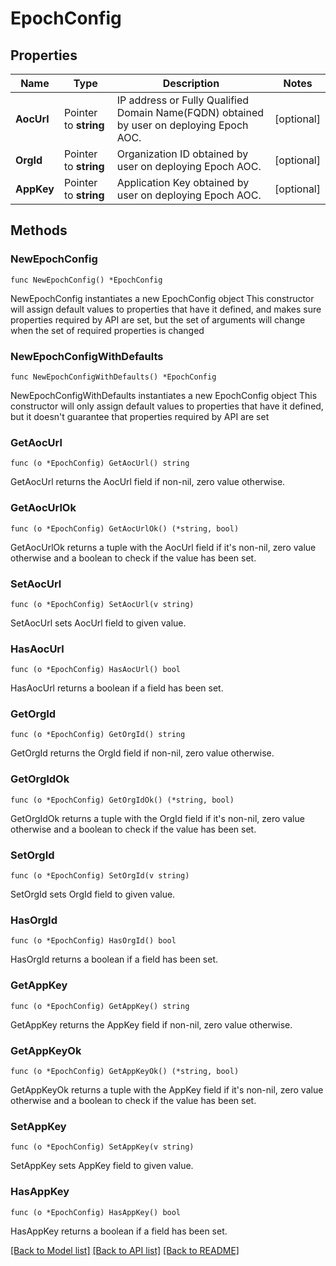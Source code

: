 # EpochConfig

## Properties

Name | Type | Description | Notes
------------ | ------------- | ------------- | -------------
**AocUrl** | Pointer to **string** | IP address or Fully Qualified Domain Name(FQDN) obtained by user on deploying Epoch AOC.  | [optional] 
**OrgId** | Pointer to **string** | Organization ID obtained by user on deploying Epoch AOC.  | [optional] 
**AppKey** | Pointer to **string** | Application Key obtained by user on deploying Epoch AOC.  | [optional] 

## Methods

### NewEpochConfig

`func NewEpochConfig() *EpochConfig`

NewEpochConfig instantiates a new EpochConfig object
This constructor will assign default values to properties that have it defined,
and makes sure properties required by API are set, but the set of arguments
will change when the set of required properties is changed

### NewEpochConfigWithDefaults

`func NewEpochConfigWithDefaults() *EpochConfig`

NewEpochConfigWithDefaults instantiates a new EpochConfig object
This constructor will only assign default values to properties that have it defined,
but it doesn't guarantee that properties required by API are set

### GetAocUrl

`func (o *EpochConfig) GetAocUrl() string`

GetAocUrl returns the AocUrl field if non-nil, zero value otherwise.

### GetAocUrlOk

`func (o *EpochConfig) GetAocUrlOk() (*string, bool)`

GetAocUrlOk returns a tuple with the AocUrl field if it's non-nil, zero value otherwise
and a boolean to check if the value has been set.

### SetAocUrl

`func (o *EpochConfig) SetAocUrl(v string)`

SetAocUrl sets AocUrl field to given value.

### HasAocUrl

`func (o *EpochConfig) HasAocUrl() bool`

HasAocUrl returns a boolean if a field has been set.

### GetOrgId

`func (o *EpochConfig) GetOrgId() string`

GetOrgId returns the OrgId field if non-nil, zero value otherwise.

### GetOrgIdOk

`func (o *EpochConfig) GetOrgIdOk() (*string, bool)`

GetOrgIdOk returns a tuple with the OrgId field if it's non-nil, zero value otherwise
and a boolean to check if the value has been set.

### SetOrgId

`func (o *EpochConfig) SetOrgId(v string)`

SetOrgId sets OrgId field to given value.

### HasOrgId

`func (o *EpochConfig) HasOrgId() bool`

HasOrgId returns a boolean if a field has been set.

### GetAppKey

`func (o *EpochConfig) GetAppKey() string`

GetAppKey returns the AppKey field if non-nil, zero value otherwise.

### GetAppKeyOk

`func (o *EpochConfig) GetAppKeyOk() (*string, bool)`

GetAppKeyOk returns a tuple with the AppKey field if it's non-nil, zero value otherwise
and a boolean to check if the value has been set.

### SetAppKey

`func (o *EpochConfig) SetAppKey(v string)`

SetAppKey sets AppKey field to given value.

### HasAppKey

`func (o *EpochConfig) HasAppKey() bool`

HasAppKey returns a boolean if a field has been set.


[[Back to Model list]](../README.md#documentation-for-models) [[Back to API list]](../README.md#documentation-for-api-endpoints) [[Back to README]](../README.md)


